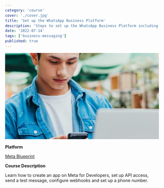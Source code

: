 ```yaml
---
category: 'course'
cover: './cover.jpg'
title: 'Set up the WhatsApp Business Platform'
description: 'Steps to set up the WhatsApp Business Platform including creation of an app on Meta for Developers, enabling the Cloud API and more.'
date: '2022-07-14'
tags: ['business-messaging']
published: true
---
```

![cover](./cover.jpg)

**Platform**

[Meta Blueprint](https://www.facebookblueprint.com/student/collection/409587/path/360218)

**Course Description**

Learn how to create an app on Meta for Developers, set up API access, send a test message, configure webhooks and set up a phone number.